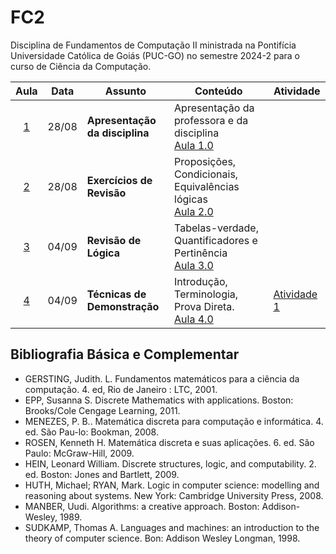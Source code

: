 # FC2

Disciplina de Fundamentos de Computação II ministrada na Pontifícia Universidade Católica de Goiás (PUC-GO) no semestre 2024-2 para o curso de Ciência da Computação.

|Aula|Data|Assunto|Conteúdo|Atividade|
|:--:|:--:|-------|--------|--------|
| [1](./Aula%201/) | 28/08 | **Apresentação da disciplina** | Apresentação da professora e da disciplina <br/> [Aula 1.0]()| &nbsp;|
| [2](./Aula%202/) | 28/08 | **Exercícios de Revisão** |  Proposições, Condicionais, Equivalências lógicas <br/>[Aula 2.0]()  | &nbsp;|
| [3](./Aula%203/) | 04/09 | **Revisão de Lógica** |  Tabelas-verdade,  Quantificadores e Pertinência  <br/>[Aula 3.0]()  | &nbsp;|
| [4](./Aula%204/) | 04/09 | **Técnicas de Demonstração** |  Introdução, Terminologia, Prova Direta. <br/>[Aula 4.0]()  | [Atividade 1]() |

## Bibliografia Básica e Complementar

- GERSTING, Judith. L. Fundamentos matemáticos para a ciência da computação. 4. ed, Rio de Janeiro : LTC, 2001.
- EPP, Susanna S. Discrete Mathematics with applications. Boston: Brooks/Cole Cengage Learning, 2011.
- MENEZES, P. B.. Matemática discreta para computação e informática. 4. ed. São Pau-lo: Bookman, 2008. 
- ROSEN, Kenneth H. Matemática discreta e suas aplicações. 6. ed. São Paulo: McGraw-Hill, 2009.
- HEIN, Leonard William. Discrete structures, logic, and computability. 2. ed. Boston: Jones and Bartlett, 2009.
- HUTH, Michael; RYAN, Mark. Logic in computer science: modelling and reasoning about systems. New York: Cambridge University Press, 2008.
- MANBER, Uudi. Algorithms: a creative approach. Boston: Addison-Wesley, 1989.
- SUDKAMP, Thomas A. Languages and machines: an introduction to the theory of computer science. Bon: Addison Wesley Longman, 1998.
